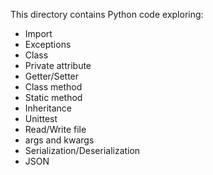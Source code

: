 This directory contains Python code exploring:
  - Import
  - Exceptions
  - Class
  - Private attribute
  - Getter/Setter
  - Class method
  - Static method
  - Inheritance
  - Unittest
  - Read/Write file
  - args and kwargs
  - Serialization/Deserialization
  - JSON
